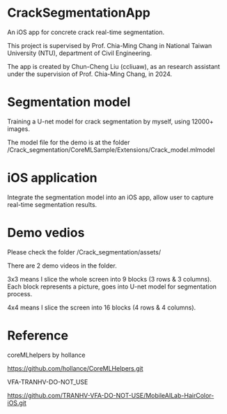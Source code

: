 # CrackSegmentationApp
An iOS app for concrete crack real-time segmentation.

This project is supervised by Prof. Chia-Ming Chang in National Taiwan University (NTU), department of Civil Engineering.

The app is created by Chun-Cheng Liu (ccliuaw), as an research assistant under the supervision of Prof. Chia-Ming Chang, in 2024.

# Segmentation model
Training a U-net model for crack segmentation by myself, using 12000+ images.

The model file for the demo is at the folder /Crack_segmentation/CoreMLSample/Extensions/Crack_model.mlmodel

# iOS application
Integrate the segmentation model into an iOS app, allow user to capture real-time segmentation results.

# Demo vedios
Please check the folder /Crack_segmentation/assets/ 

There are 2 demo videos in the folder.

3x3 means I slice the whole screen into 9 blocks (3 rows & 3 columns). Each block represents a picture, goes into U-net model for segmentation process.

4x4 means I slice the screen into 16 blocks (4 rows & 4 columns).

# Reference
coreMLhelpers by hollance

https://github.com/hollance/CoreMLHelpers.git

VFA-TRANHV-DO-NOT_USE

https://github.com/TRANHV-VFA-DO-NOT-USE/MobileAILab-HairColor-iOS.git
